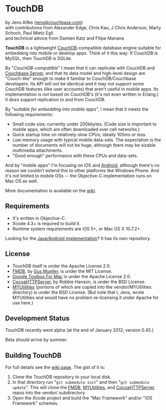 # TouchDB #

by Jens Alfke (jens@couchbase.com)  
with contributions from Alexander Edge, Chris Kau, J Chris Anderson, Marty Schoch, Paul Mietz Egli  
and technical advice from Damien Katz and Filipe Manana

**TouchDB** is a lightweight [CouchDB][1]-compatible database engine suitable for embedding into mobile or desktop apps. Think of it this way: If CouchDB is MySQL, then TouchDB is SQLite.

By "_CouchDB-compatible_" I mean that it can replicate with CouchDB and [Couchbase Server][3], and that its data model and high-level design are "Couch-like" enough to make it familiar to CouchDB/Couchbase developers. Its API will _not_ be identical and it may not support some CouchDB features (like user accounts) that aren't useful in mobile apps. Its implementation is _not_ based on CouchDB's (it's not even written in Erlang.) It _does_ support replication to and from CouchDB.

By "_suitable for embedding into mobile apps_", I mean that it meets the following requirements:

 * Small code size; currently under 200kbytes. (Code size is important to mobile apps, which are often downloaded over cell networks.)
 * Quick startup time on relatively-slow CPUs; ideally 100ms or less.
 * Low memory usage with typical mobile data-sets. The expectation is the number of documents will not be huge, although there may be sizable multimedia attachments.
 * "Good enough" performance with these CPUs and data-sets.

And by "_mobile apps_" I'm focusing on iOS and [Android][11], although there's no reason we couldn't extend this to other platforms like Windows Phone. And it's not limited to mobile OSs -- the Objective-C implementation runs on Mac OS as well.

More documentation is available on the [wiki][2].

## Requirements ##

 * It's written in Objective-C.
 * Xcode 4.3+ is required to build it.
 * Runtime system requirements are iOS 5+, or Mac OS X 10.7.2+.

Looking for the [Java/Android implementation][11]? It has its own repository.

## License ##

 * TouchDB itself is under the Apache License 2.0.
 * [FMDB][5], by [Gus Mueller][8], is under the MIT License.
 * [Google Toolbox For Mac][10] is under the Apache License 2.0.
 * [CocoaHTTPServer][9], by Robbie Hanson, is under the BSD License.
 * [MYUtilities][6] (portions of which are copied into the vendor/MYUtilities directory) is under the BSD License. (But note that I, Jens, wrote MYUtilities and would have no problem re-licensing it under Apache for use here.)

## Development Status ##

TouchDB recently went alpha (at the end of January 2012; version 0.45.)

Beta should arrive by summer.

## Building TouchDB ##

For full details see the [wiki page][7]. The gist of it is:

 1. Clone the TouchDB repository to your local disk.
 2. In that directory run "`git submodule init`" and then "`git submodule update`". This will clone the [FMDB][5], [MYUtilities][6], and [CocoaHTTPServer][9] repos into the vendor/ subdirectory.
 3. Open the Xcode project and build the "Mac Framework" and/or "iOS Framework" schemes.


[1]: http://couchdb.apache.org
[2]: https://github.com/couchbaselabs/TouchDB-iOS/wiki
[3]: http://couchbase.com
[4]: https://github.com/couchbaselabs/CouchCocoa
[5]: https://github.com/touchbaselabs/fmdb
[6]: https://bitbucket.org/snej/myutilities/overview
[7]: https://github.com/couchbaselabs/TouchDB-iOS/wiki/Building-TouchDB
[8]: https://github.com/ccgus/
[9]: https://github.com/robbiehanson/CocoaHTTPServer
[10]: http://code.google.com/p/google-toolbox-for-mac/
[11]: https://github.com/couchbaselabs/TouchDB-Android
